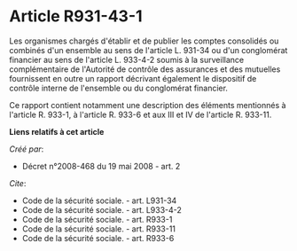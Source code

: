 # Article R931-43-1

Les organismes chargés d'établir et de publier les comptes consolidés ou combinés d'un ensemble au sens de l'article L.
931-34 ou d'un conglomérat financier au sens de l'article L. 933-4-2 soumis à la surveillance complémentaire de l'Autorité de
contrôle des assurances et des mutuelles fournissent en outre un rapport décrivant également le dispositif de contrôle
interne de l'ensemble ou du conglomérat financier. 

Ce rapport contient notamment une description des éléments mentionnés à l'article R. 933-1, à l'article R. 933-6 et aux III
et IV de l'article R. 933-11.

**Liens relatifs à cet article**

_Créé par_:

  - Décret n°2008-468 du 19 mai 2008 - art. 2

_Cite_:

  - Code de la sécurité sociale. - art. L931-34
  - Code de la sécurité sociale. - art. L933-4-2
  - Code de la sécurité sociale. - art. R933-1
  - Code de la sécurité sociale. - art. R933-11
  - Code de la sécurité sociale. - art. R933-6
